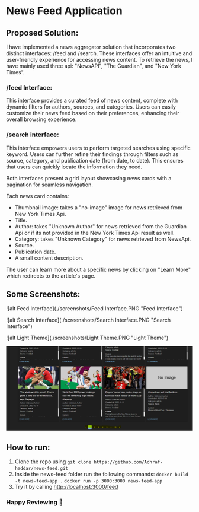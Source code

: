 # News Feed Application

## Proposed Solution:
I have implemented a news aggregator solution that incorporates two distinct interfaces: /feed and /search. These interfaces offer an intuitive and user-friendly experience for accessing news content. To retrieve the news, I have mainly used three api: "NewsAPI", "The Guardian", and "New York Times".

### /feed Interface:
This interface provides a curated feed of news content, complete with dynamic filters for authors, sources, and categories. Users can easily customize their news feed based on their preferences, enhancing their overall browsing experience.

### /search interface:
This interface empowers users to perform targeted searches using specific keyword. Users can further refine their findings through filters such as source, category, and publication date (from date, to date). This ensures that users can quickly locate the information they need.

Both interfaces present a grid layout showcasing news cards with a pagination for seamless navigation.

Each news card contains:
* Thumbnail image: takes a "no-image" image for news retrieved from New York Times Api.
* Title.
* Author: takes "Unknown Author" for news retrieved from the Guardian Api or if its not provided in the New York Times Api result as well. 
* Category: takes "Unknown Category" for news retrieved from NewsApi. 
* Source. 
* Publication date. 
* A small content description. 

The user can learn more about a specific news by clicking on "Learn More" which redirects to the article's page.


## Some Screenshots:
![alt Feed Interface](./screenshots/Feed Interface.PNG "Feed Interface")

![alt Search Interface](./screenshots/Search Interface.PNG "Search Interface")

![alt Light Theme](./screenshots/Light Theme.PNG "Light Theme")

![alt Pagination](./screenshots/Pagination.PNG "Pagination")

## How to run:
1. Clone the repo using `git clone https://github.com/Achraf-haddar/news-feed.git`
2. Inside the news-feed folder run the following commands:
   `docker build -t news-feed-app .`
   `docker run -p 3000:3000 news-feed-app`
3. Try it by calling [http://localhost:3000/feed](http://localhost:3000/feed)

### Happy Reviewing 🎉